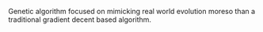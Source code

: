 Genetic algorithm focused on mimicking real world evolution moreso than a traditional gradient decent based algorithm.
